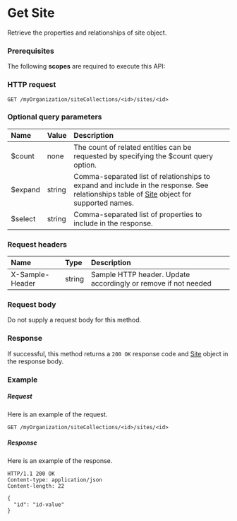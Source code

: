 # Get Site

Retrieve the properties and relationships of site object.
### Prerequisites
The following **scopes** are required to execute this API: 
### HTTP request
<!-- { "blockType": "ignored" } -->
```http
GET /myOrganization/siteCollections/<id>/sites/<id>
```
### Optional query parameters
|Name|Value|Description|
|:---------------|:--------|:-------|
|$count|none|The count of related entities can be requested by specifying the $count query option.|
|$expand|string|Comma-separated list of relationships to expand and include in the response. See relationships table of [Site](../resources/site.md) object for supported names. |
|$select|string|Comma-separated list of properties to include in the response.|

### Request headers
| Name       | Type | Description|
|:-----------|:------|:----------|
| X-Sample-Header  | string  | Sample HTTP header. Update accordingly or remove if not needed|

### Request body
Do not supply a request body for this method.
### Response
If successful, this method returns a `200 OK` response code and [Site](../resources/site.md) object in the response body.
### Example
##### Request
Here is an example of the request.
<!-- {
  "blockType": "request",
  "name": "get_site"
}-->
```http
GET /myOrganization/siteCollections/<id>/sites/<id>
```
##### Response
Here is an example of the response.
<!-- {
  "blockType": "response",
  "truncated": false,
  "@odata.type": "microsoft.graph.site"
} -->
```http
HTTP/1.1 200 OK
Content-type: application/json
Content-length: 22

{
  "id": "id-value"
}
```

<!-- uuid: 8060035e-062d-44ca-b14d-94eae4b43c22
2015-10-25 14:02:53 UTC -->
<!-- {
  "type": "#page.annotation",
  "description": "Get Site",
  "keywords": "",
  "section": "documentation",
  "tocPath": ""
}-->